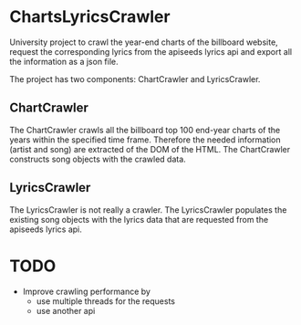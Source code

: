 # ChartsLyricsCrawler

University project to crawl the year-end charts of the billboard website, request the corresponding lyrics from the apiseeds lyrics api and export all the information as a json file.

The project has two components: ChartCrawler and LyricsCrawler.

## ChartCrawler

The ChartCrawler crawls all the billboard top 100 end-year charts of the years within the specified time frame. Therefore the needed information (artist and song) are extracted of the DOM of the HTML. The ChartCrawler constructs song objects with the crawled data.

## LyricsCrawler

The LyricsCrawler is not really a crawler. The LyricsCrawler populates the existing song objects with the lyrics data that are requested from the apiseeds lyrics api.

# TODO
* Improve crawling performance by
	* use multiple threads for the requests
	* use another api